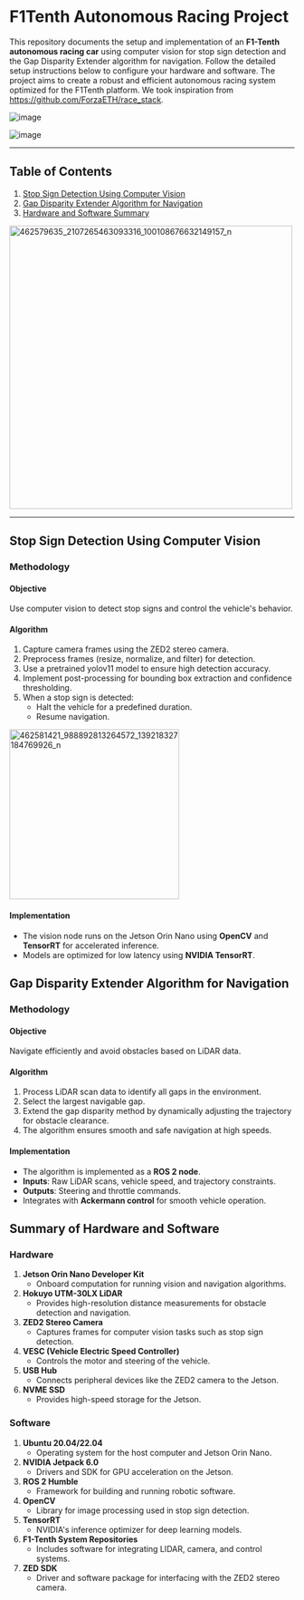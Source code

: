 # F1Tenth Autonomous Racing Project

This repository documents the setup and implementation of an **F1-Tenth autonomous racing car** using computer vision for stop sign detection and the Gap Disparity Extender algorithm for navigation. Follow the detailed setup instructions below to configure your hardware and software. The project aims to create a robust and efficient autonomous racing system optimized for the F1Tenth platform. We took inspiration from https://github.com/ForzaETH/race_stack.

![image](https://github.com/user-attachments/assets/88c08c07-54cc-4922-abbb-212ede254631)

![image](https://github.com/user-attachments/assets/c3087a85-9675-4ede-ae11-3e90a83c7af7)


---

## Table of Contents

1. [Stop Sign Detection Using Computer Vision](#stop-sign-detection-using-computer-vision)
2. [Gap Disparity Extender Algorithm for Navigation](#gap-disparity-extender-algorithm-for-navigation)
3. [Hardware and Software Summary](#summary-of-hardware-and-software)

<img src="https://github.com/user-attachments/assets/186fd917-efbb-443f-96f9-23f0efff1706" alt="462579635_2107265463093316_100108676632149157_n" width="500"/>

---

## Stop Sign Detection Using Computer Vision

### Methodology

#### Objective
Use computer vision to detect stop signs and control the vehicle's behavior.

#### Algorithm 
1. Capture camera frames using the ZED2 stereo camera. 
2. Preprocess frames (resize, normalize, and filter) for detection.
3. Use a pretrained yolov11 model to ensure high detection accuracy.
4. Implement post-processing for bounding box extraction and confidence thresholding.
5. When a stop sign is detected:
   - Halt the vehicle for a predefined duration.
   - Resume navigation.
  <img src="https://github.com/user-attachments/assets/693fcadb-d01f-4ba2-9cc4-989d4ab08765" alt="462581421_988892813264572_139218327184769926_n" width="300"/>


#### Implementation
- The vision node runs on the Jetson Orin Nano using **OpenCV** and **TensorRT** for accelerated inference.
- Models are optimized for low latency using **NVIDIA TensorRT**.

## Gap Disparity Extender Algorithm for Navigation

### Methodology

#### Objective
Navigate efficiently and avoid obstacles based on LiDAR data.

#### Algorithm
1. Process LiDAR scan data to identify all gaps in the environment.
2. Select the largest navigable gap.
3. Extend the gap disparity method by dynamically adjusting the trajectory for obstacle clearance.
4. The algorithm ensures smooth and safe navigation at high speeds.

#### Implementation
- The algorithm is implemented as a **ROS 2 node**.
- **Inputs**: Raw LiDAR scans, vehicle speed, and trajectory constraints.
- **Outputs**: Steering and throttle commands.
- Integrates with **Ackermann control** for smooth vehicle operation.

## Summary of Hardware and Software

### Hardware
1. **Jetson Orin Nano Developer Kit**
   - Onboard computation for running vision and navigation algorithms.
2. **Hokuyo UTM-30LX LiDAR**
   - Provides high-resolution distance measurements for obstacle detection and navigation.
3. **ZED2 Stereo Camera**
   - Captures frames for computer vision tasks such as stop sign detection.
4. **VESC (Vehicle Electric Speed Controller)**
   - Controls the motor and steering of the vehicle.
5. **USB Hub**
   - Connects peripheral devices like the ZED2 camera to the Jetson.
6. **NVME SSD**
   - Provides high-speed storage for the Jetson.

### Software
1. **Ubuntu 20.04/22.04**
   - Operating system for the host computer and Jetson Orin Nano.
2. **NVIDIA Jetpack 6.0**
   - Drivers and SDK for GPU acceleration on the Jetson.
3. **ROS 2 Humble**
   - Framework for building and running robotic software.
4. **OpenCV**
   - Library for image processing used in stop sign detection.
5. **TensorRT**
   - NVIDIA's inference optimizer for deep learning models.
6. **F1-Tenth System Repositories**
   - Includes software for integrating LIDAR, camera, and control systems.
7. **ZED SDK**
   - Driver and software package for interfacing with the ZED2 stereo camera.




